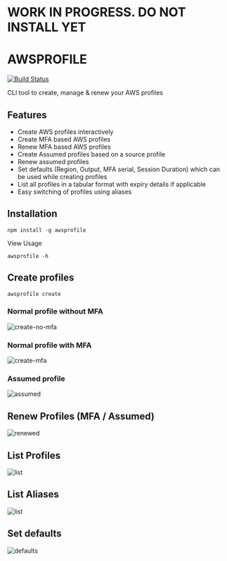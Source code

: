 # WORK IN PROGRESS. DO NOT INSTALL YET

# AWSPROFILE

[![Build Status](https://dev.azure.com/prasaddomala/awsprofile-npm/_apis/build/status/pdomala.awsprofile?branchName=master)](https://dev.azure.com/prasaddomala/awsprofile-npm/_build/latest?definitionId=2&branchName=master)

CLI tool to create, manage & renew your AWS profiles

## Features

- Create AWS profiles interactively
- Create MFA based AWS profiles
- Renew MFA based AWS profiles
- Create Assumed profiles based on a source profile
- Renew assumed profiles
- Set defaults (Region, Output, MFA serial, Session Duration) which can be used while creating profiles
- List all profiles in a tabular format with expiry details if applicable
- Easy switching of profiles using aliases

## Installation

```
npm install -g awsprofile
```

View Usage
```
awsprofile -h
```

## Create profiles

```
awsprofile create
```

### Normal profile without MFA

![create-no-mfa](https://raw.githubusercontent.com/pdomala/awsprofile/master/assets/create-no-mfa.png)

### Normal profile with MFA

![create-mfa](https://raw.githubusercontent.com/pdomala/awsprofile/master/assets/create-mfa.png)

### Assumed profile

![assumed](https://raw.githubusercontent.com/pdomala/awsprofile/master/assets/assumed.png)

## Renew Profiles (MFA / Assumed)

![renewed](https://raw.githubusercontent.com/pdomala/awsprofile/master/assets/renew.png)

## List Profiles

![list](https://raw.githubusercontent.com/pdomala/awsprofile/master/assets/list.png)

## List Aliases

![list](https://raw.githubusercontent.com/pdomala/awsprofile/master/assets/listaliases.png)

## Set defaults

![defaults](https://raw.githubusercontent.com/pdomala/awsprofile/master/assets/defaults.png)


